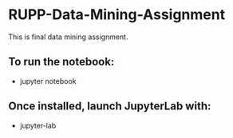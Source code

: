# RUPP-Data-Mining-Assignment
This is final data mining assignment.

## To run the notebook:
- jupyter notebook

## Once installed, launch JupyterLab with:
- jupyter-lab

